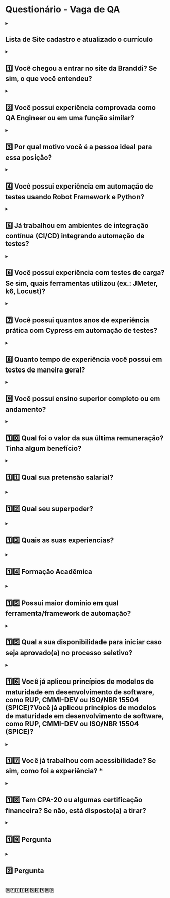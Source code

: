 # Questionário - Vaga de QA

<details>
  <summary>

## Lista  de Site cadastro e atualizado o currículo
  </summary>

- [X] [99jobs](https://99jobs.com/)
- [X] [Solides](https://perfil.vagas.solides.com.br/)
- [X] [Linkedin](https://www.linkedin.com/)
- [ ] [Indeed](https://www.indeed.com.br/)
- [ ] [Glassdoor](https://www.glassdoor.com.br/index.htm)
- [ ] [Vagas.com](https://www.vagas.com.br/)
- [ ] [Catho](https://www.catho.com.br/)
- [ ] [Infojobs](https://www.infojobs.com.br/)
- [ ] [Gupy](https://www.gupy.io/)
</details>

<details>
  <summary>

## 1️⃣ Você chegou a entrar no site da Branddi? Se sim, o que você entendeu?
  </summary>

### ✅ Resposta

```text

Sim, acessei o site da Branddi. Entendi que é uma empresa especializada em comunicação, marketing digital e branding, com foco em criar conexões autênticas entre marcas e pessoas por meio de estratégias criativas e tecnológicas.
Gostei da forma como a Branddi alia inovação, design e propósito, valorizando a experiência do cliente e o impacto positivo das marcas.
```
</details>

<details>
  <summary>

## 2️⃣ Você possui experiência comprovada como QA Engineer ou em uma função similar?
  </summary>

### ✅ Resposta

```text

Sim. Atuei como Analista de Qualidade de Software (QA) em projetos nacionais e internacionais, com foco em testes manuais, funcionais e exploratórios, além de validações em Salesforce, ERP Microsoft Dynamics AX e APIs.
Utilizei ferramentas como Jira, Zephyr, BrowserStack e Postman, aplicando metodologias ágeis como Scrum, BDD e BDT.
Também realizei manutenções pontuais em código Apex, liderei temporariamente o time de QA e ministrei treinamentos internos sobre Salesforce.
```
</details>
<details>
  <summary>

## 3️⃣ Por qual motivo você é a pessoa ideal para essa posição?
  </summary>

### ✅ Resposta

```text
Sou um profissional comprometido, detalhista e multidisciplinar, com base sólida em QA, TI e Contabilidade, o que me permite compreender tanto o aspecto técnico quanto o de negócio.
Tenho facilidade em entender regras complexas, garantir qualidade e promover a melhoria contínua.
Além disso, possuo certificações Salesforce, venho estudando automação com Robot Framework e Cypress, e busco aplicar todo esse conhecimento para entregar valor real à empresa, com eficiência e qualidade.
```
</details>
<details>
  <summary>

## 4️⃣ Você possui experiência em automação de testes usando Robot Framework e Python?
  </summary>
### ✅ Resposta

```text

Tenho conhecimento em Robot Framework e Python, adquirido por meio de estudos e projetos pessoais.
Embora ainda não tenha atuado profissionalmente com essas ferramentas, venho aplicando o que aprendo em automações de teste e buscando consolidar essa experiência em um ambiente real.
```
</details>
<details>
  <summary>

## 5️⃣ Já trabalhou em ambientes de integração contínua (CI/CD) integrando automação de testes?
  </summary>
### ✅ Resposta

```text
Ainda não atuei profissionalmente com integração de testes em CI/CD, mas venho estudando GitHub Actions para aplicar em pipelines de automação.
Estou preparado para colocar esse conhecimento em prática e evoluir rapidamente na área.
```
</details>
<details>
  <summary>

## 6️⃣ Você possui experiência com testes de carga? Se sim, quais ferramentas utilizou (ex.: JMeter, k6, Locust)?
  </summary>
### ✅ Resposta

```text
Possuo experiência inicial com JMeter, adquirida em estudos e testes de aprendizado.
Ainda não atuei em projetos profissionais, mas estou motivado para aplicar esse conhecimento em cenários reais e evoluir com ferramentas como k6 e Locust.
```
</details>
<details>
  <summary>

## 7️⃣ Você possui quantos anos de experiência prática com Cypress em automação de testes?
  </summary>
### ✅ Resposta

```text
Ainda não possuo experiência profissional com Cypress, mas venho estudando e desenvolvendo scripts em projetos pessoais.
Estou me preparando para aplicar esses conhecimentos em um ambiente corporativo com foco em automação de testes.
```
</details>
<details>
  <summary>

## 8️⃣ Quanto tempo de experiência você possui em testes de maneira geral?
  </summary>
### ✅ Resposta

```text
Possuo cerca de 2 anos de experiência prática como QA Manual, atuando com testes funcionais, exploratórios e regressivos em ambientes Salesforce, ERP Microsoft Dynamics AX e integrações via API.
```
</details>
<details>
  <summary>

## 9️⃣ Você possui ensino superior completo ou em andamento?
  </summary>
### ✅ Resposta

```text
Sim. Sou graduado em Análise e Desenvolvimento de Sistemas (Universidade Estácio de Sá) e universitário em Ciências Contábeis pela UFF (Universidade Federal Fluminense).
Além disso, sou técnico em Contabilidade e técnico em Manutenção e Suporte de Informática, ambos pelo Senac RJ.
```
</details>
<details>
  <summary>

## 1️⃣0️⃣ Qual foi o valor da sua última remuneração? Tinha algum benefício?
  </summary>
### ✅ Resposta

```text
- Salário base: R$ 3.825,00
- Benefícios: R$ 1.700,00 (VA, VR, Plano de Saúde, Odontológico e Seguro de Vida).
```
</details>
<details>
  <summary>

## 1️⃣1️⃣ Qual sua pretensão salarial?
  </summary>
### ✅ Resposta

```text
Prefiro avaliar conforme a proposta da empresa.
Estou aberto a negociações justas, levando em conta as responsabilidades do cargo e as oportunidades de crescimento, mas o mais importante para mim é ter uma chance real de mostrar meu valor.
```
</details>
<details>
  <summary>

## 1️⃣2️⃣ Qual seu superpoder?
  </summary>
### ✅ Resposta

```text
Meu superpoder é a capacidade de aprender rápido e me adaptar a diferentes contextos, unindo o lado técnico da TI com a visão analítica da contabilidade.
Isso me permite resolver problemas de forma criativa e garantir qualidade em tudo o que entrego.
```
</details>
<details>
  <summary>

## 1️⃣3️⃣ Quais as suas experiencias?
  </summary>
### ✅ Resposta

| Nº   | Empresa                | Cargo                 | Início   | Fim      | Site                        |
|------|------------------------|-----------------------|----------|----------|-----------------------------|
| 1️⃣   | BRQ Digital Solutions | Analista de Sistema   | 08/2021  | 09/2023  | [brq.com](https://www.brq.com/) |
</details>
<details>
  <summary>

## 1️⃣4️⃣ Formação Acadêmica
  </summary>

### ✅ Resposta
| Nº  | Universidade       | Curso                                              | Início  | Fim      |
|----:|:-------------------|:---------------------------------------------------|:-------:|:--------:|
| 1️⃣ | UFF                | Ciências Contábeis                                 | 08/2021 | 12/2027  |
| 2️⃣ | Estácio de Sá      | Análise e Desenvolvimento de Sistemas             | 08/2015 | 09/2017  |
| 3️⃣ | Senac RJ           | Técnico em Contabilidade                           | 02/2012 | 12/2013  |
| 4️⃣ | Senac RJ           | Técnico em Manutenção e Suporte de Informática     | 02/2010 | 12/2011  |
</details>
<details>
  <summary>

## 1️⃣5️⃣ Possui maior domínio em qual ferramenta/framework de automação?
  </summary>

### ✅ Resposta

```text
Tenho maior domínio em Robot Framework, com o qual venho desenvolvendo automações de testes funcionais e de API.
Escolhi essa ferramenta pela sua estrutura simples, integração com Python e excelente aplicabilidade em projetos Salesforce e ambientes de integração contínua (CI/CD).
Além disso, tenho conhecimento básico em Cypress e Selenium, o que amplia minha versatilidade como QA.
```
</details>  
<details> 
  <summary> 
    
## 1️⃣5️⃣ Qual a sua disponibilidade para iniciar caso seja aprovado(a) no processo seletivo? 
  </summary>

### ✅ Resposta

```text
Posso iniciar imediatamente após a aprovação no processo seletivo.  
Tenho total disponibilidade para integração rápida, com flexibilidade para  
modelo remoto, híbrido (1 a 2 dias presenciais) ou conforme necessidade da empresa.  
```
</details>
<details>
  <summary>

## 1️⃣6️⃣ Você já aplicou princípios de modelos de maturidade em desenvolvimento de software, como RUP, CMMI-DEV ou ISO/NBR 15504 (SPICE)?Você já aplicou princípios de modelos de maturidade em desenvolvimento de software, como RUP, CMMI-DEV ou ISO/NBR 15504 (SPICE)?
  </summary>

### ✅ Resposta

```text
No
```
</details>
<details>
  <summary>

## 1️⃣7️⃣ Você já trabalhou com acessibilidade? Se sim, como foi a experiência? *
  </summary>

### ✅ Resposta
#### ✅ Versão curta (para formulário):
```text
Ainda não atuei diretamente com testes de acessibilidade, mas tenho estudado boas práticas de UX e inclusão digital.
Tenho interesse em aplicar ferramentas como axe DevTools, Lighthouse e WAVE, garantindo que os sistemas atendam aos padrões de WCAG e ofereçam uma boa experiência a todos os usuários.
```
#### 💡 Versão estratégica (para entrevista):
```text
Ainda não tive experiência profissional direta com testes de acessibilidade, mas compreendo a importância de garantir que todos os usuários, independentemente de limitações físicas ou cognitivas, possam utilizar os sistemas com facilidade.
Tenho estudado boas práticas de design inclusivo, acessibilidade digital (WCAG) e o uso de ferramentas como Lighthouse e axe DevTools.
Estou motivado a colocar esse conhecimento em prática para contribuir com soluções mais acessíveis e humanas.
```
</details>
<details>
  <summary>

## 1️⃣8️⃣ Tem CPA-20 ou algumas certificação financeira? Se não, está disposto(a) a tirar? 
  </summary>

### ✅ Resposta
#### ✅ Versão curta (para formulário):

```text
Ainda não possuo a certificação CPA-20, mas estou disposto a obtê-la caso seja necessária para a função. Tenho facilidade em aprender conteúdos técnicos e gosto de me manter em constante evolução profissional.
```

#### 💡 Versão estratégica (para entrevista):

```text
No momento, ainda não possuo a certificação CPA-20, porém tenho total disposição e interesse em conquistá-la.
Minha base em Contabilidade e Finanças me ajuda a compreender com facilidade os temas abordados na certificação, e vejo esse passo como uma excelente oportunidade para expandir minha atuação técnica e analítica no setor financeiro.
```

</details>
<details>
  <summary>

## 1️⃣9️⃣ Pergunta
  </summary>

### ✅ Resposta

```text
```
</details>
<details>
  <summary>

## 2️⃣ Pergunta
  </summary>

### ✅ Resposta

```text
```
</details>

0️⃣1️⃣2️⃣3️⃣4️⃣5️⃣6️⃣7️⃣8️⃣9️⃣